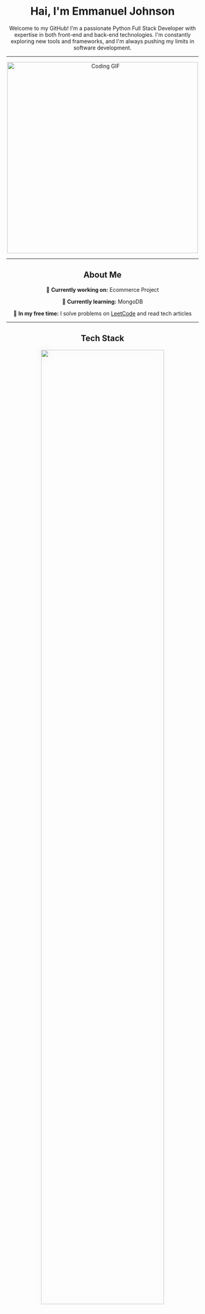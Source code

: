 <div align="center">

<h1 align="center">Hai, I'm Emmanuel Johnson</h1>

<p>
  Welcome to my GitHub! I'm a passionate Python Full Stack Developer with expertise in both front-end and back-end technologies. I'm constantly exploring new tools and frameworks, and I'm always pushing my limits in software development.
</p>

---

<img src="https://i.imgur.com/Ifry5ba.gif" alt="Coding GIF" width="500"/>

---

<h2>
  About Me
</h2>

<div align="center">
  <!-- Previous content remains the same -->

<div align="center">
  
🔭 **Currently working on:** Ecommerce Project
  
🌱 **Currently learning:** MongoDB
  
📖 **In my free time:** I solve problems on [LeetCode](https://leetcode.com/u/emmanuel011/) and read tech articles

</div>

  <!-- Rest of the content remains the same -->
</div>

---

## Tech Stack
<p align="center">
 <img src="https://skillicons.dev/icons?i=html,css,js,python,django,postgresql,mongodb,react" width="80%" style="filter: drop-shadow(0 0 10px rgba(0,0,0,0.1));"/>
</p>

---

<h2>
  Connect with Me
</h2>

<p>
  <a href="https://www.linkedin.com/in/emmanuel-johnson-a36b6b2b3/">
    <img src="https://img.shields.io/badge/LinkedIn-0A66C2?style=for-the-badge&logo=linkedin&logoColor=white" alt="LinkedIn">
  </a>
</p>

---

<h2>
  My Goals
</h2>

<div align="center">
  
🎯 Contribute to open-source projects regularly
  
📚 Complete certifications in Machine Learning, AI
  
💡 Work on exciting projects that make an impact!

</div>

<hr style="width: 50%; margin: 30px auto;">

<img src="https://readme-typing-svg.herokuapp.com?font=Fira+Code&pause=1000&color=2E8FF7&center=true&vCenter=true&width=800&lines=Feel+free+to+explore+my+repositories;Reach+out+if+you+want+to+collaborate+or+chat+about+tech!+😊" alt="My Goals Typing SVG" />

<p>
  <img src="https://komarev.com/ghpvc/?username=emmanueljohnsonpy&color=blue&style=flat-square" alt="Profile Views" />
</p>

</div>
